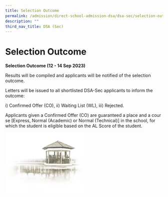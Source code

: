 ```yaml
---
title: Selection Outcome
permalink: /admission/direct-school-admission-dsa/dsa-sec/selection-outcome/
description: ""
third_nav_title: DSA (Sec)
---
```

# **Selection Outcome**

**Selection Outcome (12 - 14 Sep 2023)**

Results will be compiled and applicants will be notified of the selection outcome.

Letters will be issued to all shortlisted DSA-Sec applicants to inform the outcome:

i) Confirmed Offer (CO), ii) Waiting List (WL), iii) Rejected.

Applicants&nbsp;given&nbsp;a&nbsp;Confirmed&nbsp;Offer&nbsp;(CO)&nbsp;are&nbsp;guaranteed&nbsp;a&nbsp;place&nbsp;and&nbsp;a&nbsp;course&nbsp;\[Express, Normal (Academic) or Normal (Technical)\] in the school, for which the student is eligible based on the AL Score of the student.

<img src="/images/pavilion.png" style="width:50%">